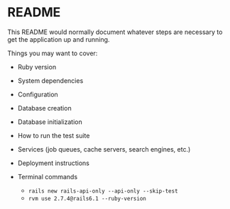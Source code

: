 # README

This README would normally document whatever steps are necessary to get the
application up and running.

Things you may want to cover:

* Ruby version

* System dependencies

* Configuration

* Database creation

* Database initialization

* How to run the test suite

* Services (job queues, cache servers, search engines, etc.)

* Deployment instructions

* Terminal commands
  * `rails new rails-api-only --api-only --skip-test`
  * `rvm use 2.7.4@rails6.1 --ruby-version`
